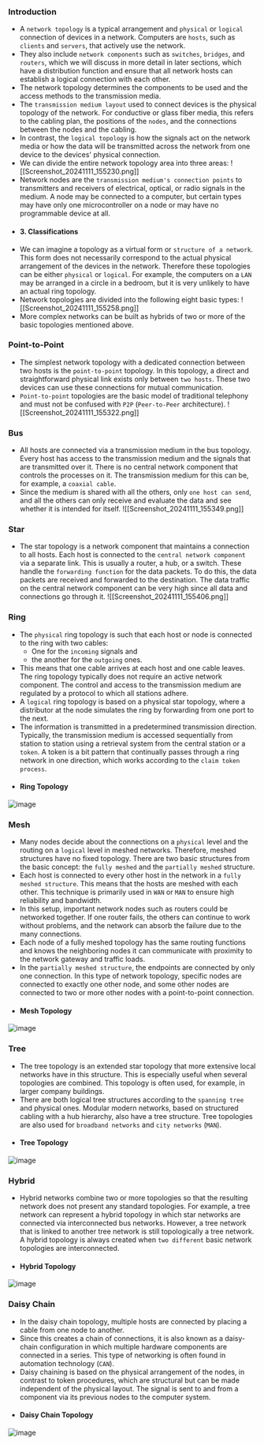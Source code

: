 ### Introduction
- A `network topology` is a typical arrangement and `physical` or `logical` connection of devices in a network. Computers are `hosts`, such as `clients` and `servers`, that actively use the network. 
- They also include `network components` such as `switches`, `bridges`, and `routers`, which we will discuss in more detail in later sections, which have a distribution function and ensure that all network hosts can establish a logical connection with each other. 
- The network topology determines the components to be used and the access methods to the transmission media.
- The `transmission medium layout` used to connect devices is the physical topology of the network. For conductive or glass fiber media, this refers to the cabling plan, the positions of the `nodes`, and the connections between the nodes and the cabling.
- In contrast, the `logical topology` is how the signals act on the network media or how the data will be transmitted across the network from one device to the devices' physical connection.
- We can divide the entire network topology area into three areas:
![[Screenshot_20241111_155230.png]]
- Network nodes are the `transmission medium's connection points` to transmitters and receivers of electrical, optical, or radio signals in the medium. A node may be connected to a computer, but certain types may have only one microcontroller on a node or may have no programmable device at all.
- #### 3. Classifications
- We can imagine a topology as a virtual form or `structure of a network`. This form does not necessarily correspond to the actual physical arrangement of the devices in the network. Therefore these topologies can be either `physical` or `logical`. For example, the computers on a `LAN` may be arranged in a circle in a bedroom, but it is very unlikely to have an actual ring topology.
- Network topologies are divided into the following eight basic types:
![[Screenshot_20241111_155258.png]]
- More complex networks can be built as hybrids of two or more of the basic topologies mentioned above.


### Point-to-Point
- The simplest network topology with a dedicated connection between two hosts is the `point-to-point` topology. In this topology, a direct and straightforward physical link exists only between `two hosts`. These two devices can use these connections for mutual communication.
- `Point-to-point` topologies are the basic model of traditional telephony and must not be confused with `P2P` (`Peer-to-Peer` architecture).
![[Screenshot_20241111_155322.png]]



### Bus
- All hosts are connected via a transmission medium in the bus topology. Every host has access to the transmission medium and the signals that are transmitted over it. There is no central network component that controls the processes on it. The transmission medium for this can be, for example, a `coaxial cable`.
- Since the medium is shared with all the others, only `one host can send`, and all the others can only receive and evaluate the data and see whether it is intended for itself.
![[Screenshot_20241111_155349.png]]



### Star
- The star topology is a network component that maintains a connection to all hosts. Each host is connected to the `central network component` via a separate link. This is usually a router, a hub, or a switch. These handle the `forwarding function` for the data packets. To do this, the data packets are received and forwarded to the destination. The data traffic on the central network component can be very high since all data and connections go through it.
![[Screenshot_20241111_155406.png]]



### Ring
- The `physical` ring topology is such that each host or node is connected to the ring with two cables:
	- One for the `incoming` signals and
	- the another for the `outgoing` ones.
- This means that one cable arrives at each host and one cable leaves. The ring topology typically does not require an active network component. The control and access to the transmission medium are regulated by a protocol to which all stations adhere.
- A `logical` ring topology is based on a physical star topology, where a distributor at the node simulates the ring by forwarding from one port to the next.
- The information is transmitted in a predetermined transmission direction. Typically, the transmission medium is accessed sequentially from station to station using a retrieval system from the central station or a `token`. A token is a bit pattern that continually passes through a ring network in one direction, which works according to the `claim token process`.
- #### Ring Topology
![image](https://academy.hackthebox.com/storage/modules/34/redesigned/topo_ring.png)



### Mesh
- Many nodes decide about the connections on a `physical` level and the routing on a `logical` level in meshed networks. Therefore, meshed structures have no fixed topology. There are two basic structures from the basic concept: the `fully meshed` and the `partially meshed` structure.
- Each host is connected to every other host in the network in a `fully meshed structure`. This means that the hosts are meshed with each other. This technique is primarily used in `WAN` or `MAN` to ensure high reliability and bandwidth.
- In this setup, important network nodes such as routers could be networked together. If one router fails, the others can continue to work without problems, and the network can absorb the failure due to the many connections.
- Each node of a fully meshed topology has the same routing functions and knows the neighboring nodes it can communicate with proximity to the network gateway and traffic loads.
- In the `partially meshed structure`, the endpoints are connected by only one connection. In this type of network topology, specific nodes are connected to exactly one other node, and some other nodes are connected to two or more other nodes with a point-to-point connection.
- #### Mesh Topology
![image](https://academy.hackthebox.com/storage/modules/34/redesigned/topo_mesh.png)



### Tree
- The tree topology is an extended star topology that more extensive local networks have in this structure. This is especially useful when several topologies are combined. This topology is often used, for example, in larger company buildings.
- There are both logical tree structures according to the `spanning tree` and physical ones. Modular modern networks, based on structured cabling with a hub hierarchy, also have a tree structure. Tree topologies are also used for `broadband networks` and `city networks` (`MAN`).
- #### Tree Topology
![image](https://academy.hackthebox.com/storage/modules/34/redesigned/topo_tree.png)



### Hybrid
- Hybrid networks combine two or more topologies so that the resulting network does not present any standard topologies. For example, a tree network can represent a hybrid topology in which star networks are connected via interconnected bus networks. However, a tree network that is linked to another tree network is still topologically a tree network. A hybrid topology is always created when `two different` basic network topologies are interconnected.
- #### Hybrid Topology
![image](https://academy.hackthebox.com/storage/modules/34/redesigned/topo_hybrid.png)



### Daisy Chain
- In the daisy chain topology, multiple hosts are connected by placing a cable from one node to another.
- Since this creates a chain of connections, it is also known as a daisy-chain configuration in which multiple hardware components are connected in a series. This type of networking is often found in automation technology (`CAN`).
- Daisy chaining is based on the physical arrangement of the nodes, in contrast to token procedures, which are structural but can be made independent of the physical layout. The signal is sent to and from a component via its previous nodes to the computer system.
- #### Daisy Chain Topology
![image](https://academy.hackthebox.com/storage/modules/34/redesigned/topo_daisy-chain.png)